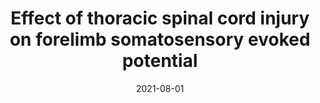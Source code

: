 ---
title: "Effect of thoracic spinal cord injury on forelimb somatosensory evoked potential"
collection: publications
category: manuscripts
permalink: /publication/2021-08-01-Effect-of-thoracic-spinal-cord-injury-on-forelimb-somatosensory-evoked-potential
date: 2021-08-01
venue: 'Brain Research Bulletin'
paperurl: 'https://www.sciencedirect.com/science/article/pii/S0361923021001362'
citation: ' Angelo All,  Shiyu Luo,  Xiaogang Liu,  Hasan Al-Nashash, &quot;Effect of thoracic spinal cord injury on forelimb somatosensory evoked potential.&quot; Brain Research Bulletin, 2021.'
---